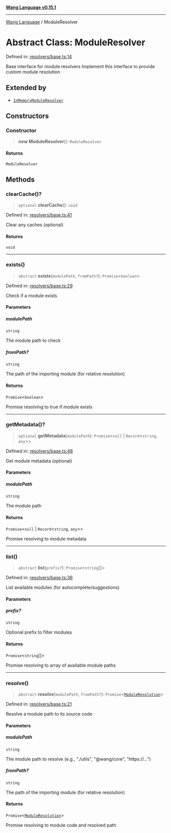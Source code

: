 [**Wang Language v0.15.1**](../README.md)

***

[Wang Language](../globals.md) / ModuleResolver

# Abstract Class: ModuleResolver

Defined in: [resolvers/base.ts:14](https://github.com/artpar/wang/blob/6fd47f3c686112dedb036605c4793069ac5c3882/src/resolvers/base.ts#L14)

Base interface for module resolvers
Implement this interface to provide custom module resolution

## Extended by

- [`InMemoryModuleResolver`](InMemoryModuleResolver.md)

## Constructors

### Constructor

> **new ModuleResolver**(): `ModuleResolver`

#### Returns

`ModuleResolver`

## Methods

### clearCache()?

> `optional` **clearCache**(): `void`

Defined in: [resolvers/base.ts:41](https://github.com/artpar/wang/blob/6fd47f3c686112dedb036605c4793069ac5c3882/src/resolvers/base.ts#L41)

Clear any caches (optional)

#### Returns

`void`

***

### exists()

> `abstract` **exists**(`modulePath`, `fromPath?`): `Promise`\<`boolean`\>

Defined in: [resolvers/base.ts:29](https://github.com/artpar/wang/blob/6fd47f3c686112dedb036605c4793069ac5c3882/src/resolvers/base.ts#L29)

Check if a module exists

#### Parameters

##### modulePath

`string`

The module path to check

##### fromPath?

`string`

The path of the importing module (for relative resolution)

#### Returns

`Promise`\<`boolean`\>

Promise resolving to true if module exists

***

### getMetadata()?

> `optional` **getMetadata**(`modulePath`): `Promise`\<`null` \| `Record`\<`string`, `any`\>\>

Defined in: [resolvers/base.ts:48](https://github.com/artpar/wang/blob/6fd47f3c686112dedb036605c4793069ac5c3882/src/resolvers/base.ts#L48)

Get module metadata (optional)

#### Parameters

##### modulePath

`string`

The module path

#### Returns

`Promise`\<`null` \| `Record`\<`string`, `any`\>\>

Promise resolving to module metadata

***

### list()

> `abstract` **list**(`prefix?`): `Promise`\<`string`[]\>

Defined in: [resolvers/base.ts:36](https://github.com/artpar/wang/blob/6fd47f3c686112dedb036605c4793069ac5c3882/src/resolvers/base.ts#L36)

List available modules (for autocomplete/suggestions)

#### Parameters

##### prefix?

`string`

Optional prefix to filter modules

#### Returns

`Promise`\<`string`[]\>

Promise resolving to array of available module paths

***

### resolve()

> `abstract` **resolve**(`modulePath`, `fromPath?`): `Promise`\<[`ModuleResolution`](../interfaces/ModuleResolution.md)\>

Defined in: [resolvers/base.ts:21](https://github.com/artpar/wang/blob/6fd47f3c686112dedb036605c4793069ac5c3882/src/resolvers/base.ts#L21)

Resolve a module path to its source code

#### Parameters

##### modulePath

`string`

The module path to resolve (e.g., "./utils", "@wang/core", "https://...")

##### fromPath?

`string`

The path of the importing module (for relative resolution)

#### Returns

`Promise`\<[`ModuleResolution`](../interfaces/ModuleResolution.md)\>

Promise resolving to module code and resolved path
